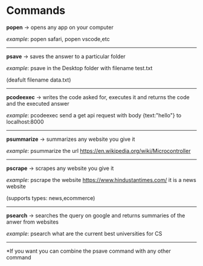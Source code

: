 # Commands

**popen** -> opens any app on your computer

*example*: popen safari, popen vscode,etc

---



**psave** -> saves the answer to a particular folder

*example*: psave in the Desktop folder with filename test.txt

(deafult filename data.txt)

---



**pcodeexec** -> writes the code asked for, executes it and returns the code and the executed answer

*example*: pcodeexec send a get api request with body {text:"hello"} to localhost:8000

---



**psummarize** -> summarizes any website you give it

*example*: psummarize the url https://en.wikipedia.org/wiki/Microcontroller

---



**pscrape** -> scrapes any website you give it

*example*: pscrape the website https://www.hindustantimes.com/ it is a news website

(supports types: news,ecommerce)

---



**psearch** -> searches the query on google and returns summaries of the anwer from websites

*example*: psearch what are the current best universities for CS

---



*If you want you can combine the psave command with any other command
